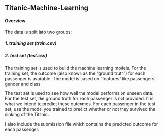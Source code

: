 ## Titanic-Machine-Learning

#### Overview
The data is split into two groups:
##### 1. training set (train.csv)
##### 2. test set (test.csv)

The training set is used to build the machine learning models. For the training set, the outcome (also known as the “ground truth”) for each passenger is available. The model is based on “features” like passengers’ gender and class.

The test set is used to see how well the model performs on unseen data. For the test set, the ground truth for each passenger is not provided. It is what we intend to predict these outcomes. For each passenger in the test set, use the model you trained to predict whether or not they survived the sinking of the Titanic.

I also include the submission file which contains the predicted outcome for each passenger.
